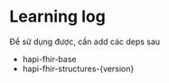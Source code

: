 # Learning log

Để sử dụng được, cần add các deps sau

- hapi-fhir-base
- hapi-fhir-structures-{version}
